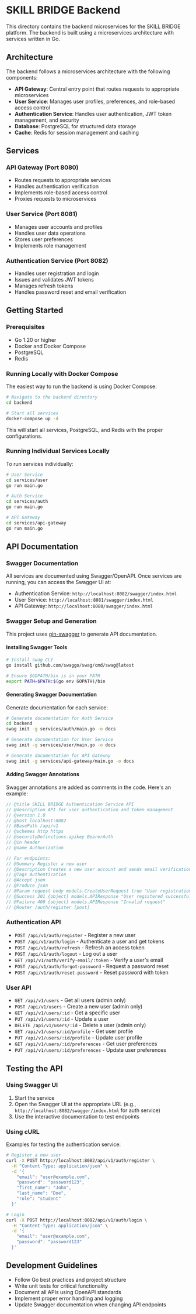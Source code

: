 # SKILL BRIDGE Backend

This directory contains the backend microservices for the SKILL BRIDGE platform. The backend is built using a microservices architecture with services written in Go.

## Architecture

The backend follows a microservices architecture with the following components:

- **API Gateway**: Central entry point that routes requests to appropriate microservices
- **User Service**: Manages user profiles, preferences, and role-based access control
- **Authentication Service**: Handles user authentication, JWT token management, and security
- **Database**: PostgreSQL for structured data storage
- **Cache**: Redis for session management and caching

## Services

### API Gateway (Port 8080)
- Routes requests to appropriate services
- Handles authentication verification
- Implements role-based access control
- Proxies requests to microservices

### User Service (Port 8081)
- Manages user accounts and profiles
- Handles user data operations
- Stores user preferences
- Implements role management

### Authentication Service (Port 8082)
- Handles user registration and login
- Issues and validates JWT tokens
- Manages refresh tokens
- Handles password reset and email verification

## Getting Started

### Prerequisites

- Go 1.20 or higher
- Docker and Docker Compose
- PostgreSQL
- Redis

### Running Locally with Docker Compose

The easiest way to run the backend is using Docker Compose:

```bash
# Navigate to the backend directory
cd backend

# Start all services
docker-compose up -d
```

This will start all services, PostgreSQL, and Redis with the proper configurations.

### Running Individual Services Locally

To run services individually:

```bash
# User Service
cd services/user
go run main.go

# Auth Service
cd services/auth
go run main.go

# API Gateway
cd services/api-gateway
go run main.go
```

## API Documentation

### Swagger Documentation

All services are documented using Swagger/OpenAPI. Once services are running, you can access the Swagger UI at:

- Authentication Service: `http://localhost:8082/swagger/index.html`
- User Service: `http://localhost:8081/swagger/index.html`
- API Gateway: `http://localhost:8080/swagger/index.html`

### Swagger Setup and Generation

This project uses [gin-swagger](https://github.com/swaggo/gin-swagger) to generate API documentation.

#### Installing Swagger Tools

```bash
# Install swag CLI
go install github.com/swaggo/swag/cmd/swag@latest

# Ensure $GOPATH/bin is in your PATH
export PATH=$PATH:$(go env GOPATH)/bin
```

#### Generating Swagger Documentation

Generate documentation for each service:

```bash
# Generate documentation for Auth Service
cd backend
swag init -g services/auth/main.go -o docs

# Generate documentation for User Service
swag init -g services/user/main.go -o docs

# Generate documentation for API Gateway
swag init -g services/api-gateway/main.go -o docs
```

#### Adding Swagger Annotations

Swagger annotations are added as comments in the code. Here's an example:

```go
// @title SKILL BRIDGE Authentication Service API
// @description API for user authentication and token management
// @version 1.0
// @host localhost:8082
// @BasePath /api/v1
// @schemes http https
// @securityDefinitions.apikey BearerAuth
// @in header
// @name Authorization

// For endpoints:
// @Summary Register a new user
// @Description Creates a new user account and sends email verification
// @Tags Authentication
// @Accept json
// @Produce json
// @Param request body models.CreateUserRequest true "User registration details"
// @Success 201 {object} models.APIResponse "User registered successfully"
// @Failure 400 {object} models.APIResponse "Invalid request"
// @Router /auth/register [post]
```

### Authentication API

- `POST /api/v1/auth/register` - Register a new user
- `POST /api/v1/auth/login` - Authenticate a user and get tokens
- `POST /api/v1/auth/refresh` - Refresh an access token
- `POST /api/v1/auth/logout` - Log out a user
- `GET /api/v1/auth/verify-email/:token` - Verify a user's email
- `POST /api/v1/auth/forgot-password` - Request a password reset
- `POST /api/v1/auth/reset-password` - Reset password with token

### User API

- `GET /api/v1/users` - Get all users (admin only)
- `POST /api/v1/users` - Create a new user (admin only)
- `GET /api/v1/users/:id` - Get a specific user
- `PUT /api/v1/users/:id` - Update a user
- `DELETE /api/v1/users/:id` - Delete a user (admin only)
- `GET /api/v1/users/:id/profile` - Get user profile
- `PUT /api/v1/users/:id/profile` - Update user profile
- `GET /api/v1/users/:id/preferences` - Get user preferences
- `PUT /api/v1/users/:id/preferences` - Update user preferences

## Testing the API

### Using Swagger UI

1. Start the service
2. Open the Swagger UI at the appropriate URL (e.g., `http://localhost:8082/swagger/index.html` for auth service)
3. Use the interactive documentation to test endpoints

### Using cURL

Examples for testing the authentication service:

```bash
# Register a new user
curl -X POST http://localhost:8082/api/v1/auth/register \
  -H "Content-Type: application/json" \
  -d '{
    "email": "user@example.com",
    "password": "password123",
    "first_name": "John",
    "last_name": "Doe",
    "role": "student"
  }'

# Login
curl -X POST http://localhost:8082/api/v1/auth/login \
  -H "Content-Type: application/json" \
  -d '{
    "email": "user@example.com",
    "password": "password123"
  }'
```

## Development Guidelines

- Follow Go best practices and project structure
- Write unit tests for critical functionality
- Document all APIs using OpenAPI standards
- Implement proper error handling and logging
- Update Swagger documentation when changing API endpoints
